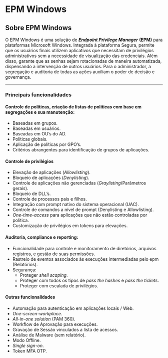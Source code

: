 # EPM Windows

## Sobre EPM Windows

O EPM Windows é uma solução de ***Endpoint Privilege Manager*** **(EPM)** para plataformas Microsoft Windows. Integrada à plataforma Segura, permite que os usuários finais utilizem aplicativos que necessitam de privilégios administrativos sem a necessidade de visualização das credenciais. Além disso, garante que as senhas sejam rotacionadas de maneira automatizada, dispensando a intervenção de outros usuários. Para o administrador, a segregação e auditoria de todas as ações auxiliam o poder de decisão e governança.

---

### Principais funcionalidades

#### Controle de políticas, criação de listas de políticas com base em segregações e sua manutenção:  
  * Baseadas em grupos.  
  * Baseadas em usuários.  
  * Baseadas em OU’s do AD.  
  * Políticas globais.  
  * Aplicação de políticas por GPO’s.  
  * Critérios abrangentes para identificação de grupos de aplicações. 

#### Controle de privilégios
  * Elevação de aplicações (*Allowlisting*).  
  * Bloqueio de aplicações (*Denylisting*).  
  * Controle de aplicações não gerenciadas (*Graylisting*/Parâmetros gerais).  
  * Bloqueio de DLL’s.  
  * Controle de processos pais e filhos.  
  * Integração com prompt nativo do sistema operacional (UAC).  
  * Controle de comandos a nível de prompt (Denylisting e Allowlisting).  
  * *One-time-access* para aplicações que não estão controladas por política.  
  * Customização de privilégios em tokens para elevações.

#### Auditoria, compliance e reporting:  
  * Funcionalidade para controle e monitoramento de diretórios, arquivos registros, e gestão de suas permissões.  
  * Rastreio de eventos associados às execuções intermediadas pelo epm (Relatórios).  
* Segurança:  
  * Proteger *shell scaping*.  
  * Proteger com todos os tipos de *pass the hashes* e *pass the tickets*.  
  * Proteger com escalada de privilégios.

#### Outras funcionalidades
* Automação para autenticação em aplicações locais / Web.  
* *One-screen-workplace*.  
* *All-in-one solution* (PAM 360).  
* Workflow de Aprovação para execuções.  
* Gravação de Sessão vinculados a lista de acessos.  
* Análise de Malware (sem relatório).  
* Modo Offline.  
* *Single sign-on*.  
* Token MFA OTP.